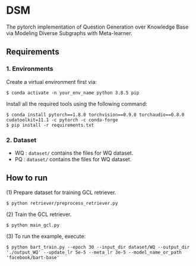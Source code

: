 # DSM
The pytorch implementation of Question Generation over Knowledge Base via Modeling Diverse Subgraphs with Meta-learner.

## Requirements

### 1. Environments
Create a virtual environment first via:
```
$ conda activate -n your_env_name python 3.8.5 pip
```
Install all the required tools using the following command:
```
$ conda install pytorch==1.8.0 torchvision==0.9.0 torchaudio==0.8.0 cudatoolkit=11.1 -c pytorch -c conda-forge
$ pip install -r requirements.txt
```
### 2. Dataset
* WQ : `dataset/` contains the files for WQ dataset. 
* PQ : `dataset/` contains the files for WQ dataset. 

## How to run 
(1) Prepare dataset for training GCL retriever.
```
$ python retriever/preprocess_retriever.py
```
(2) Train the GCL retriever.
```
$ python main_gcl.py
```
(3) To run the example, execute:
```
$ python bart_train.py --epoch 30 --input_dir dataset/WQ --output_dir './output_WQ' --update_lr 5e-5 --meta_lr 3e-5 --model_name_or_path 'facebook/bart-base'
```
